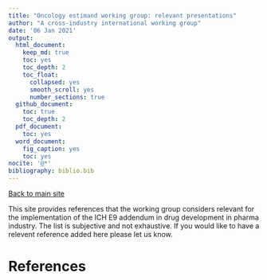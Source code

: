 ```yaml
---
title: "Oncology estimand working group: relevant presentations"
author: "A cross-industry international working group"
date: '06 Jan 2021'
output:
  html_document:
    keep_md: true
    toc: yes
    toc_depth: 2
    toc_float:
      collapsed: yes
      smooth_scroll: yes
      number_sections: true
  github_document: 
    toc: true
    toc_depth: 2
  pdf_document:
    toc: yes
  word_document:
    fig_caption: yes
    toc: yes
nocite: '@*'
bibliography: biblio.bib
---
```




[Back to main site](http://www.oncoestimand.org)

This site provides references that the working group considers relevant for the implementation of the ICH E9 addendum in drug development in pharma industry. The list is subjective and not exhaustive. If you would like to have a relevent reference added here please let us know.

# References



